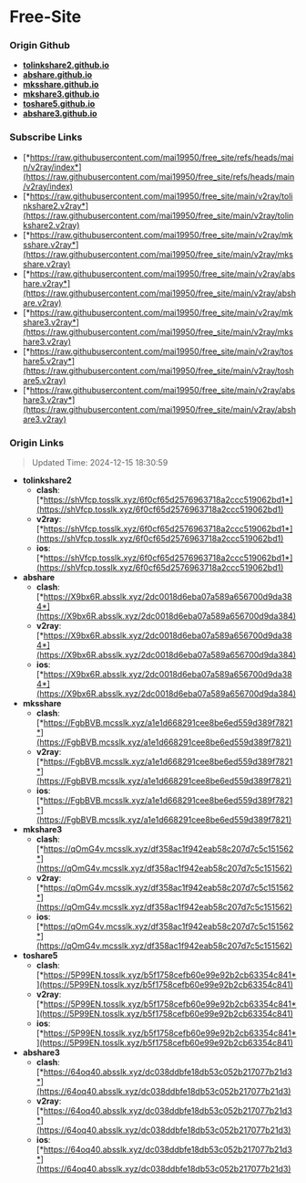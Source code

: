 # Free-Site

### Origin Github

- [**tolinkshare2.github.io**](https://github.com/tolinkshare2/tolinkshare2.github.io)
- [**abshare.github.io**](https://github.com/abshare/abshare.github.io)
- [**mksshare.github.io**](https://github.com/mksshare/mksshare.github.io)
- [**mkshare3.github.io**](https://github.com/mkshare3/mkshare3.github.io)
- [**toshare5.github.io**](https://github.com/toshare5/toshare5.github.io)
- [**abshare3.github.io**](https://github.com/abshare3/abshare3.github.io)

### Subscribe Links

- [*https://raw.githubusercontent.com/mai19950/free_site/refs/heads/main/v2ray/index*](https://raw.githubusercontent.com/mai19950/free_site/refs/heads/main/v2ray/index)
- [*https://raw.githubusercontent.com/mai19950/free_site/main/v2ray/tolinkshare2.v2ray*](https://raw.githubusercontent.com/mai19950/free_site/main/v2ray/tolinkshare2.v2ray)
- [*https://raw.githubusercontent.com/mai19950/free_site/main/v2ray/mksshare.v2ray*](https://raw.githubusercontent.com/mai19950/free_site/main/v2ray/mksshare.v2ray)
- [*https://raw.githubusercontent.com/mai19950/free_site/main/v2ray/abshare.v2ray*](https://raw.githubusercontent.com/mai19950/free_site/main/v2ray/abshare.v2ray)
- [*https://raw.githubusercontent.com/mai19950/free_site/main/v2ray/mkshare3.v2ray*](https://raw.githubusercontent.com/mai19950/free_site/main/v2ray/mkshare3.v2ray)
- [*https://raw.githubusercontent.com/mai19950/free_site/main/v2ray/toshare5.v2ray*](https://raw.githubusercontent.com/mai19950/free_site/main/v2ray/toshare5.v2ray)
- [*https://raw.githubusercontent.com/mai19950/free_site/main/v2ray/abshare3.v2ray*](https://raw.githubusercontent.com/mai19950/free_site/main/v2ray/abshare3.v2ray)

### Origin Links

> Updated Time: 2024-12-15 18:30:59

- **tolinkshare2**
  - **clash**: [*https://shVfcp.tosslk.xyz/6f0cf65d2576963718a2ccc519062bd1*](https://shVfcp.tosslk.xyz/6f0cf65d2576963718a2ccc519062bd1)
  - **v2ray**: [*https://shVfcp.tosslk.xyz/6f0cf65d2576963718a2ccc519062bd1*](https://shVfcp.tosslk.xyz/6f0cf65d2576963718a2ccc519062bd1)
  - **ios**: [*https://shVfcp.tosslk.xyz/6f0cf65d2576963718a2ccc519062bd1*](https://shVfcp.tosslk.xyz/6f0cf65d2576963718a2ccc519062bd1)
- **abshare**
  - **clash**: [*https://X9bx6R.absslk.xyz/2dc0018d6eba07a589a656700d9da384*](https://X9bx6R.absslk.xyz/2dc0018d6eba07a589a656700d9da384)
  - **v2ray**: [*https://X9bx6R.absslk.xyz/2dc0018d6eba07a589a656700d9da384*](https://X9bx6R.absslk.xyz/2dc0018d6eba07a589a656700d9da384)
  - **ios**: [*https://X9bx6R.absslk.xyz/2dc0018d6eba07a589a656700d9da384*](https://X9bx6R.absslk.xyz/2dc0018d6eba07a589a656700d9da384)
- **mksshare**
  - **clash**: [*https://FgbBVB.mcsslk.xyz/a1e1d668291cee8be6ed559d389f7821*](https://FgbBVB.mcsslk.xyz/a1e1d668291cee8be6ed559d389f7821)
  - **v2ray**: [*https://FgbBVB.mcsslk.xyz/a1e1d668291cee8be6ed559d389f7821*](https://FgbBVB.mcsslk.xyz/a1e1d668291cee8be6ed559d389f7821)
  - **ios**: [*https://FgbBVB.mcsslk.xyz/a1e1d668291cee8be6ed559d389f7821*](https://FgbBVB.mcsslk.xyz/a1e1d668291cee8be6ed559d389f7821)
- **mkshare3**
  - **clash**: [*https://qOmG4v.mcsslk.xyz/df358ac1f942eab58c207d7c5c151562*](https://qOmG4v.mcsslk.xyz/df358ac1f942eab58c207d7c5c151562)
  - **v2ray**: [*https://qOmG4v.mcsslk.xyz/df358ac1f942eab58c207d7c5c151562*](https://qOmG4v.mcsslk.xyz/df358ac1f942eab58c207d7c5c151562)
  - **ios**: [*https://qOmG4v.mcsslk.xyz/df358ac1f942eab58c207d7c5c151562*](https://qOmG4v.mcsslk.xyz/df358ac1f942eab58c207d7c5c151562)
- **toshare5**
  - **clash**: [*https://5P99EN.tosslk.xyz/b5f1758cefb60e99e92b2cb63354c841*](https://5P99EN.tosslk.xyz/b5f1758cefb60e99e92b2cb63354c841)
  - **v2ray**: [*https://5P99EN.tosslk.xyz/b5f1758cefb60e99e92b2cb63354c841*](https://5P99EN.tosslk.xyz/b5f1758cefb60e99e92b2cb63354c841)
  - **ios**: [*https://5P99EN.tosslk.xyz/b5f1758cefb60e99e92b2cb63354c841*](https://5P99EN.tosslk.xyz/b5f1758cefb60e99e92b2cb63354c841)
- **abshare3**
  - **clash**: [*https://64oq40.absslk.xyz/dc038ddbfe18db53c052b217077b21d3*](https://64oq40.absslk.xyz/dc038ddbfe18db53c052b217077b21d3)
  - **v2ray**: [*https://64oq40.absslk.xyz/dc038ddbfe18db53c052b217077b21d3*](https://64oq40.absslk.xyz/dc038ddbfe18db53c052b217077b21d3)
  - **ios**: [*https://64oq40.absslk.xyz/dc038ddbfe18db53c052b217077b21d3*](https://64oq40.absslk.xyz/dc038ddbfe18db53c052b217077b21d3)
